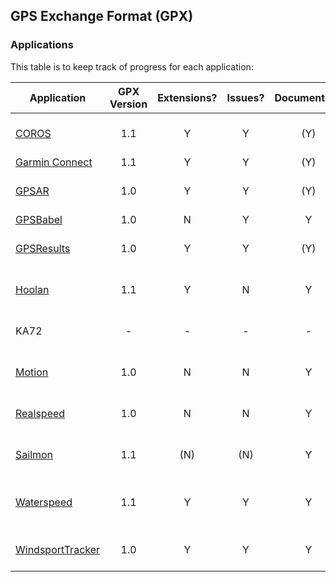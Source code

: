 ## GPS Exchange Format (GPX)

### Applications

This table is to keep track of progress for each application:

| Application                      | GPX Version | Extensions? | Issues? | Documented? | Contacted? | WIP? | Status                              |
| -------------------------------- | :---------: | :---------: | :-----: | :---------: | :--------: | :--: | :---------------------------------- |
| [COROS](coros.md)                |     1.1     |      Y      |    Y    |     (Y)     |     Y      | (Y)  | Video conference via GP3S           |
| [Garmin Connect](garmin.md)      |     1.1     |      Y      |    Y    |     (Y)     |     N      |  N   | Todo                                |
| [GPSAR](gpsar.md)                |     1.0     |      Y      |    Y    |     (Y)     |     Y      | (Y)  | Agreed reader for Garmin v2         |
| [GPSBabel](gpsbabel.md)          |     1.0     |      N      |    Y    |      Y      |     N      |  N   | Todo                                |
| [GPSResults](gpsresults.md)      |     1.0     |      Y      |    Y    |     (Y)     |     Y      | (Y)  | Agreed reader for Garmin v2         |
| [Hoolan](hoolan.md)              |     1.1     |      Y      |    N    |      Y      |     Y      |  -   | Confirmed valid GPX 1.1             |
| KA72                             |      -      |      -      |    -    |      -      |     Y      |  ?   | Suggested reader for Garmin v2      |
| [Motion](motion.md)              |     1.0     |      N      |    N    |      Y      |     Y      |  -   | Confirmed valid GPX 1.0             |
| [Realspeed](realspeed.md)        |     1.0     |      N      |    N    |      Y      |     -      |  -   | Confirmed valid GPX 1.0             |
| [Sailmon](sailmon.md)            |     1.1     |     (N)     |   (N)   |      Y      |     Y      |  ?   | Suggested use of Garmin v2          |
| [Waterspeed](waterspeed.md)      |     1.1     |      Y      |    Y    |      Y      |     Y      | (Y)  | Suggested interim GPX 1.1 for GPSAR |
| [WindsportTracker](windsport.md) |     1.0     |      Y      |    Y    |      Y      |     Y      |  ?   | Suggested interim GPX 1.0           |

